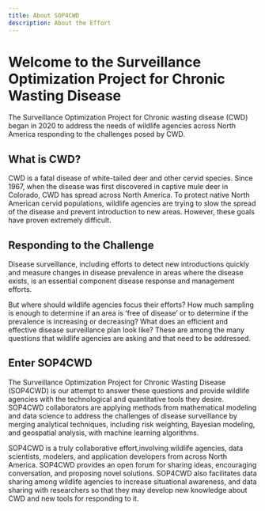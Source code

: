 ```yaml
---
title: About SOP4CWD
description: About the Effort
---
```


# Welcome to the Surveillance Optimization Project for Chronic Wasting Disease

The Surveillance Optimization Project for Chronic wasting disease (CWD) began in 2020 to address the needs of wildlife agencies across North America responding to the challenges posed by CWD. 

## What is CWD? 

CWD is a fatal disease of white-tailed deer and other cervid species. Since 1967, when the disease was first discovered in captive mule deer in Colorado, CWD has spread across North America. To protect native North American cervid populations, wildlife agencies are trying to slow the spread of the disease and prevent introduction to new areas. However, these goals have proven extremely difficult.

## Responding to the Challenge

Disease surveillance, including efforts to detect new introductions quickly and measure changes in disease prevalence in areas where the disease exists, is an essential component disease response and management efforts. 

But where should wildlife agencies focus their efforts? How much sampling is enough to determine if an area is ‘free of disease’ or to determine if the prevalence is increasing or decreasing? What does an efficient and effective disease surveillance plan look like? These are among the many questions that wildlife agencies are asking and that need to be addressed.

## Enter SOP4CWD

The Surveillance Optimization Project for Chronic Wasting Disease (SOP4CWD) is our attempt to answer these questions and provide wildlife agencies with the technological and quantitative tools they desire. SOP4CWD collaborators are applying methods from mathematical modeling and data science to address the challenges of disease surveillance by merging analytical techniques, including risk weighting, Bayesian modeling, and geospatial analysis, with machine learning algorithms.

SOP4CWD is a truly collaborative effort,involving wildlife agencies, data scientists, modelers, and application developers from across North America. SOP4CWD provides an open forum for sharing ideas, encouraging conversation, and proposing novel solutions. SOP4CWD also facilitates data sharing among wildlife agencies to increase situational awareness, and data sharing with researchers so that they may develop new knowledge about CWD and new tools for responding to it.